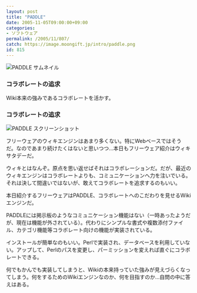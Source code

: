 ```yaml
---
layout: post
title: "PADDLE"
date: 2005-11-05T09:00:00+09:00
categories:
- ソフトウェア
permalink: /2005/11/807/
catch: https://image.moongift.jp/intro/paddle.png
id: 815
---
```

 ![PADDLE サムネイル](https://image.moongift.jp/intro/paddle.s.png "PADDLE サムネイル")
  

### コラボレートの追求
  
Wiki本来の強みであるコラボレートを活かす。  
<!--more-->  

### コラボレートの追求
  

![PADDLE スクリーンショット](https://image.moongift.jp/intro/paddle.png "PADDLE スクリーンショット")

  

フリーウェアのウィキエンジンはあまり多くない。特にWebベースではそうだ。なのであまり続けたくはないと思いつつ…本日もフリーウェア紹介はウィキサタデーだ。

  

ウィキとはなんぞ。原点を思い返せばそれはコラボレーションだ。だが、最近のウィキエンジンはコラボレートよりも、コミュニケーションへ力を注いでいる。それは決して間違いではないが、敢えてコラボレートを追求するのもいい。

  

本日紹介するフリーウェアはPADDLE、コラボレートへのこだわりを見せるWikiエンジンだ。

  

PADDLEには掲示板のようなコミュニケーション機能はない（一時あったようだが、現在は機能が外されている）。代わりにシンプルな書式や複数添付ファイル、カテゴリ機能等コラボレート向けの機能が実装されている。

  

インストールが簡単なのもいい。Perlで実装され、データベースを利用していない。アップして、Perlのパスを変更し、パーミッションを変えれば直ぐにコラボレートできる。

  

何でもかんでも実装してしまうと、Wikiの本来持っていた強みが見えづらくなってしまう。何をするためのWikiエンジンなのか、何を目指すのか…自問の中に答えはある。

